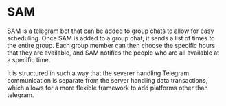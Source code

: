 # SAM
SAM is a telegram bot that can be added to group chats to allow for easy scheduling. Once SAM is added to a group chat, it sends a list of times to the entire group. Each group member can then choose the specific hours that they are available, and SAM notifies the people who are all available at a specific time.

It is structured in such a way that the severer handling Telegram communication is separate from the server handling data transactions, which allows for a more flexible framework to add platforms other than telegram.
